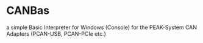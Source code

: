 # CANBas
a simple Basic Interpreter for Windows (Console)  for the PEAK-System CAN Adapters (PCAN-USB, PCAN-PCIe etc.)
